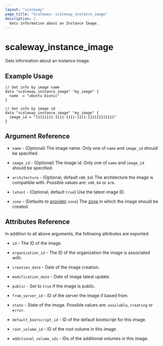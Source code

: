 ```yaml
---
layout: "scaleway"
page_title: "Scaleway: scaleway_instance_image"
description: |-
  Gets information about an Instance Image.
---
```


# scaleway_instance_image

Gets information about an instance image.

## Example Usage

```hcl
// Get info by image name
data "scaleway_instance_image" "my_image" {
  name  = "ubuntu bionic"
}

// Get info by image id
data "scaleway_instance_image" "my_image" {
  image_id = "11111111-1111-1111-1111-111111111111"
}
```

## Argument Reference

- `name` - (Optional) The image name. Only one of `name` and `image_id` should be specified.

- `image_id` - (Optional) The image id. Only one of `name` and `image_id` should be specified.

- `architecture` - (Optional, default `x86_64`) The architecture the image is compatible with. Possible values are: `x86_64` or `arm`.

- `latest` - (Optional, default `true`) Use the latest image ID.

- `zone` - (Defaults to [provider](../index.html#zone) `zone`) The [zone](../guides/regions_and_zones.html#zones) in which the image should be created.

## Attributes Reference

In addition to all above arguments, the following attributes are exported:

- `id` - The ID of the image.

- `organization_id` - The ID of the organization the image is associated with.

- `creation_date` - Date of the image creation.

- `modification_date` - Date of image latest update.

- `public` - Set to `true` if the image is public.

- `from_server_id` - ID of the server the image if based from.

- `state` - State of the image. Possible values are: `available`, `creating` or `error`.

- `default_bootscript_id` - ID of the default bootscript for this image.

- `root_volume_id` - ID of the root volume in this image.

- `additional_volume_ids` - IDs of the additional volumes in this image.
